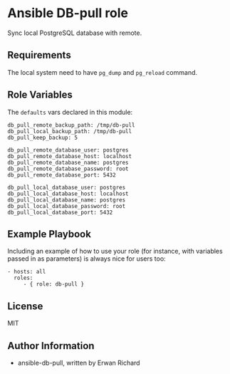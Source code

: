 Ansible DB-pull role
====================

Sync local PostgreSQL database with remote.

Requirements
------------

The local system need to have `pg_dump` and `pg_reload` command.

Role Variables
--------------

The `defaults` vars declared in this module:

```
db_pull_remote_backup_path: /tmp/db-pull
db_pull_local_backup_path: /tmp/db-pull
db_pull_keep_backup: 5

db_pull_remote_database_user: postgres
db_pull_remote_database_host: localhost
db_pull_remote_database_name: postgres
db_pull_remote_database_password: root
db_pull_remote_database_port: 5432

db_pull_local_database_user: postgres
db_pull_local_database_host: localhost
db_pull_local_database_name: postgres
db_pull_local_database_password: root
db_pull_local_database_port: 5432
```

Example Playbook
----------------

Including an example of how to use your role (for instance, with variables passed in as parameters) is always nice for users too:

    - hosts: all
      roles:
         - { role: db-pull }

License
-------

MIT

Author Information
------------------

 * ansible-db-pull, written by Erwan Richard
